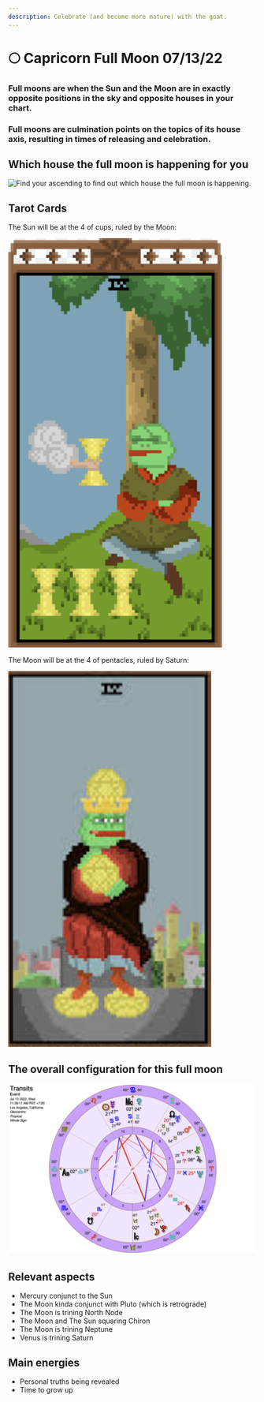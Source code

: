```yaml
---
description: Celebrate (and become more mature) with the goat.
---
```


# 🌕 Capricorn Full Moon 07/13/22

### Full moons are when the Sun and the Moon are in exactly opposite positions in the sky and opposite houses in your chart.

### Full moons are culmination points on the topics of its house axis, resulting in times of releasing and celebration.

## Which house the full moon is happening for you

![Find your ascending to find out which house the full moon is happening.](../.gitbook/assets/AdobeStock\_3032701.png)



## Tarot Cards

The Sun will be at the 4 of cups, ruled by the Moon:

![The Lord of Luxury](<../.gitbook/assets/Screen Shot 2022-07-10 at 7.11.08 PM.png>)

The Moon will be at the 4 of pentacles, ruled by Saturn:

![The Lord of Power](<../.gitbook/assets/Screen Shot 2022-07-10 at 7.10.38 PM (1).png>)



## The overall configuration for this full moon



![What's up with the sky at the Full Moon.](<../.gitbook/assets/Screen Shot 2022-07-10 at 6.26.14 PM.png>)

## Relevant aspects

* Mercury conjunct to the Sun
* The Moon kinda conjunct with Pluto (which is retrograde)
* The Moon is trining North Node
* The Moon and The Sun squaring Chiron
* The Moon is trining Neptune
* Venus is trining Saturn



## Main energies

* Personal truths being revealed
* Time to grow up
